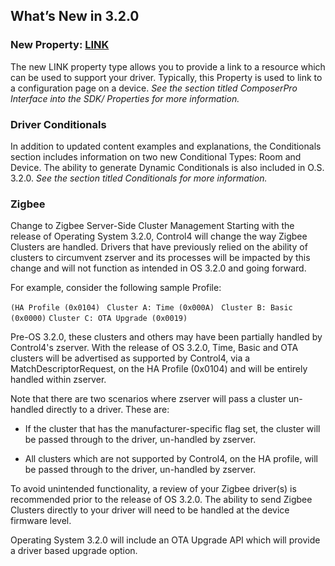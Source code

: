 ## What’s New in 3.2.0

### New Property: [LINK][1]

The new LINK property type allows you to provide a link to a resource which can be used to support your driver. Typically, this Property is used to link to a configuration page on a device. _See the section titled ComposerPro Interface into the SDK/ Properties for more information._



### Driver Conditionals

In addition to updated content examples and explanations, the Conditionals section includes information on two new Conditional Types: Room and Device. The ability to generate Dynamic Conditionals is also included in O.S. 3.2.0. _See the section titled Conditionals for more information._



### Zigbee

Change to Zigbee Server-Side Cluster Management 
Starting with the release of Operating System 3.2.0, Control4 will change the way Zigbee Clusters are handled. Drivers that have previously relied on the ability of clusters to circumvent zserver and its processes will be impacted by this change and will not function as intended in OS 3.2.0 and going forward.

For example, consider the following sample Profile:

`(HA Profile (0x0104)`
   ` Cluster A: Time (0x000A)`
   ` Cluster B: Basic (0x0000)`
`Cluster C: OTA Upgrade (0x0019)`

Pre-OS 3.2.0, these clusters and others may have been partially handled by Control4's zserver. With the release of OS 3.2.0, Time, Basic and OTA clusters will be advertised as supported by Control4, via a MatchDescriptorRequest, on the HA Profile (0x0104) and will be entirely handled within zserver.

Note that there are two scenarios where zserver will pass a cluster un-handled directly to a driver. These are:

- If the cluster that has the manufacturer-specific flag set, the cluster will be passed through to the driver, un-handled by zserver.

- All clusters which are not supported by Control4, on the HA profile, will be passed through to the driver, un-handled by zserver.

To avoid unintended functionality, a review of your Zigbee driver(s) is recommended prior to the release of OS 3.2.0. The ability to send Zigbee Clusters directly to your driver will need to be handled at the device firmware level.

Operating System 3.2.0 will include an OTA Upgrade API which will provide a driver based upgrade option.

[1]:	https://control4.github.io/docs-driverworks-fundamentals/#properties